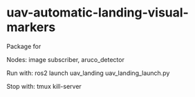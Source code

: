 # uav-automatic-landing-visual-markers
Package for

Nodes: image subscriber, aruco_detector

Run with: ros2 launch uav_landing uav_landing_launch.py

Stop with: tmux kill-server
